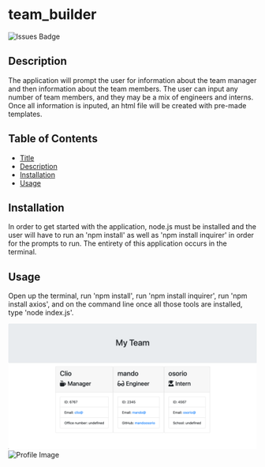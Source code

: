 # team_builder

![Issues Badge](https://img.shields.io/github/issues/mandoosorio/team_builder)

## Description
The application will prompt the user for information about the team manager and then information about the team members. The user can input any number of team members, and they may be a mix of engineers and interns. Once all information is inputed, an html file will be created with pre-made templates.

## Table of Contents
* [Title](#Title)
* [Description](#Description)
* [Installation](#Installation)
* [Usage](#Usage)

## Installation
In order to get started with the application, node.js must be installed and the user will have to run an 'npm install' as well as 'npm install inquirer' in order for the prompts to run. The entirety of this application occurs in the terminal.

## Usage
Open up the terminal, run 'npm install', run 'npm install inquirer', run 'npm install axios', and on the command line once all those tools are installed, type 'node index.js'.

![Demo Image](team_builder_demo.png)
![Profile Image](https://avatars2.githubusercontent.com/u/65792333?v=4/to/img.png)